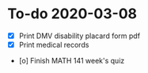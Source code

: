 # To-do 2020-03-08

- [X] Print DMV disability placard form pdf
- [X] Print medical records
- [o] Finish MATH 141 week's quiz
